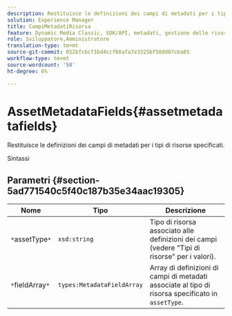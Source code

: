 ```yaml
---
description: Restituisce le definizioni dei campi di metadati per i tipi di risorse specificati.
solution: Experience Manager
title: CampiMetadatiRisorsa
feature: Dynamic Media Classic, SDK/API, metadati, gestione delle risorse
role: Sviluppatore,Amministratore
translation-type: tm+mt
source-git-commit: 052bfcbcf1bd4ccf60afa7e3325bf58dd07cba85
workflow-type: tm+mt
source-wordcount: '58'
ht-degree: 6%

---
```



# AssetMetadataFields{#assetmetadatafields}

Restituisce le definizioni dei campi di metadati per i tipi di risorse specificati.

Sintassi

## Parametri {#section-5ad771540c5f40c187b35e34aac19305}

| Nome | Tipo | Descrizione |
|---|---|---|
| `*`assetType`*` | `xsd:string` | Tipo di risorsa associato alle definizioni dei campi (vedere &quot;Tipi di risorse&quot; per i valori). |
| `*`fieldArray`*` | `types:MetadataFieldArray` | Array di definizioni di campi di metadati associate al tipo di risorsa specificato in `assetType`. |

